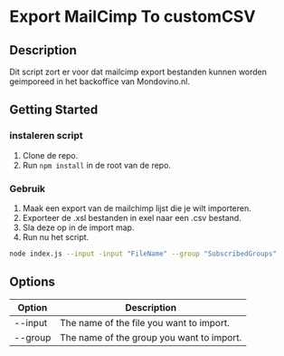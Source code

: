 # Export MailCimp To customCSV

## Description

Dit script zort er voor dat mailcimp export bestanden kunnen worden geimporeed in het backoffice van Mondovino.nl.

## Getting Started

### instaleren script

1. Clone de repo.
2. Run `npm install` in de root van de repo.

### Gebruik

1. Maak een export van de mailchimp lijst die je wilt importeren.
2. Exporteer de .xsl bestanden in exel naar een .csv bestand.
3. Sla deze op in de import map.
4. Run nu het script.

```bash
node index.js --input -input "FileName" --group "SubscribedGroups"
```

## Options

| Option  | Description                               |
| ------- | ----------------------------------------- |
| --input | The name of the file you want to import.  |
| --group | The name of the group you want to import. |
